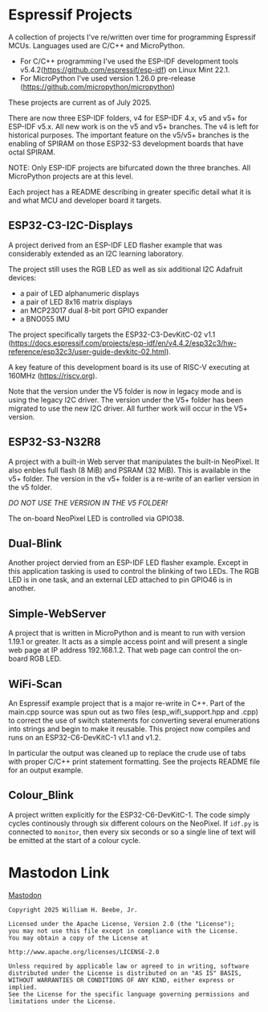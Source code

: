 # Espressif Projects

A collection of projects I've re/written over time for programming Espressif
MCUs. Languages used are C/C++ and MicroPython.

- For C/C++ programming I've used the ESP-IDF development tools
  v5.4.2(https://github.com/espressif/esp-idf) on Linux Mint 22.1.
- For MicroPython I've used version 1.26.0 pre-release
  (https://github.com/micropython/micropython)

These projects are current as of July 2025.

There are now three ESP-IDF folders, v4 for ESP-IDF 4.x, v5 and v5+ for ESP-IDF
v5.x. All new work is on the v5 and v5+ branches. The v4 is left for historical
purposes. The important feature on the v5/v5+ branches is the enabling of
SPIRAM on those ESP32-S3 development boards that have octal SPIRAM.

NOTE: Only ESP-IDF projects are bifurcated down the three branches. All
MicroPython projects are at this level.

Each project has a README describing in greater specific detail what it is and
what MCU and developer board it targets.

## ESP32-C3-I2C-Displays

A project derived from an ESP-IDF LED flasher example that was considerably
extended as an I2C learning laboratory.

The project still uses the RGB LED as well as six additional I2C Adafruit devices:

- a pair of LED alphanumeric displays
- a pair of LED 8x16 matrix displays
- an MCP23017 dual 8-bit port GPIO expander
- a BNO055 IMU

The project specifically targets the ESP32-C3-DevKitC-02 v1.1
(https://docs.espressif.com/projects/esp-idf/en/v4.4.2/esp32c3/hw-reference/esp32c3/user-guide-devkitc-02.html).

A key feature of this development board is its use of RISC-V executing at 160MHz
(https://riscv.org).

Note that the version under the V5 folder is now in legacy mode and is using the legacy I2C driver. The version under the V5+ folder has been migrated to use the new I2C driver. All further work will occur in the V5+ version.

## ESP32-S3-N32R8

A project with a built-in Web server that manipulates the built-in NeoPixel. It
also enbles full flash (8 MiB) and PSRAM (32 MiB). This is available in the v5+
folder. The version in the v5+ folder is a re-write of an earlier version in the
v5 folder.

_DO NOT USE THE VERSION IN THE V5 FOLDER!_

The on-board NeoPixel LED is controlled via GPIO38.

## Dual-Blink

Another project dervied from an ESP-IDF LED flasher example. Except in this
application tasking is used to control the blinking of two LEDs. The RGB LED is
in one task, and an external LED attached to pin GPIO46 is in another.

## Simple-WebServer

A project that is written in MicroPython and is meant to run with version 1.19.1
or greater. It acts as a simple access point and will present a single web page
at IP address 192.168.1.2. That web page can control the on-board RGB LED.

## WiFi-Scan

An Espressif example project that is a major re-write in C++. Part of the
main.cpp source was spun out as two files (esp_wifi_support.hpp and .cpp) to
correct the use of switch statements for converting several enumerations into
strings and begin to make it reusable. This project now compiles and runs on an
ESP32-C6-DevKitC-1 v1.1 and v1.2.

In particular the output was cleaned up to replace the crude use of tabs with
proper C/C++ print statement formatting. See the projects README file for an
output example.

## Colour_Blink

A project written explicitly for the ESP32-C6-DevKitC-1. The code simply cycles
continously through six different colours on the NeoPixel. If `idf.py` is
connected to `monitor`, then every six seconds or so a single line of text will
be emitted at the start of a colour cycle.

# Mastodon Link

<a rel="me" href="https://mastodon.cloud/@wbeebe">Mastodon</a>

    Copyright 2025 William H. Beebe, Jr.

    Licensed under the Apache License, Version 2.0 (the "License");
    you may not use this file except in compliance with the License.
    You may obtain a copy of the License at

    http://www.apache.org/licenses/LICENSE-2.0

    Unless required by applicable law or agreed to in writing, software
    distributed under the License is distributed on an "AS IS" BASIS,
    WITHOUT WARRANTIES OR CONDITIONS OF ANY KIND, either express or implied.
    See the License for the specific language governing permissions and
    limitations under the License.
